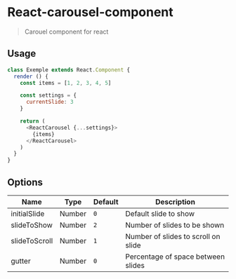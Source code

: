 # React-carousel-component

> Carouel component for react

## Usage
```js
class Exemple extends React.Component {
  render () {
    const items = [1, 2, 3, 4, 5]

    const settings = {
      currentSlide: 3
    }

    return (
      <ReactCarousel {...settings}>
        {items}
      </ReactCarousel>
    )
  }
}
```

## Options
| Name | Type | Default | Description|
|------|------|---------|------------|
| initialSlide | Number | `0` | Default slide to show |
| slideToShow | Number | `2` | Number of slides to be shown |
| slideToScroll | Number | `1` | Number of slides to scroll on slide |
| gutter | Number | `0` | Percentage of space between slides |
